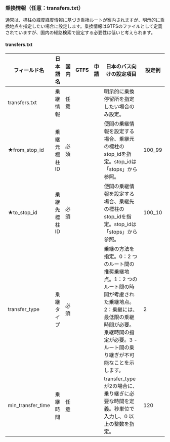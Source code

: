 ### 乗換情報（任意：transfers.txt）
通常は、標柱の緯度経度情報に基づき乗換ルートが案内されますが、明示的に乗換地点を指定したい場合に設定します。乗換情報はGTFSのファイルとして定義されていますが、国内の経路検索で設定する必要性は低いと考えられます。

#### **transfers.txt**
| フィールド名 | 日本語名 | 国内 | GTFS | 申請 | 日本のバス向けの設定項目 | 設定例 |
|----------|----------|------------|------|------|-------|---------|
| transfers.txt | 乗継情報 | 任意 |  |  | 明示的に乗換停留所を指定したい場合のみ設定。 |  |
| ★from_stop_id | 乗継元標柱ID | 必須 |  |  | 便間の乗継情報を設定する場合、乗継元の標柱のstop_idを指定。stop_idは「stops」から参照。 | 100_99 |
| ★to_stop_id | 乗継先標柱 ID | 必須 |  |  | 便間の乗継情報を設定する場合、乗継先の標柱のstop_idを指定。stop_idは「stops」から参照。 | 100_10 |
| transfer_type | 乗継タイプ | 必須 |  |  | 乗継の方法を指定。0：2 つのルート間の推奨乗継地点。1：2 つのルート間の時間が考慮された乗継地点。2：乗継には、最低限の乗継時間が必要。乗継時間の指定が必要。3 - ルート間の乗り継ぎが不可能なことを示します。 | 2 |
| min_transfer_time | 乗継時間 | 任意 |  |  | transfer_typeが2の場合に、乗り継ぎに必要な時間を定義。秒単位で入力し、0 以上の整数を指定。 | 120 |
